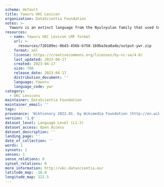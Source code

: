 ```yaml
---
schema: default
title: Yawuru UKC Lexicon
organization: DataScientia Foundation
notes: >-
  Yawuru is an extinct language from the Nyulnyulan family that used to be spoken in Australia. The UKC Lexicon of Yawuru is represented as a lexico-semantic network. It consists of words, word senses, synsets, as well as sense-level and synset-level relationships
resources:
  - name: Yawuru UKC Lexicon LMF format
    url: >-
      resources/720189ec-0bd3-456b-b758-1b9ba3ea8ade/output-ywr.zip
    format: xml
    license: https://creativecommons.org/licenses/by-nc-sa/4.0/
    last_updated: 2023-04-17
    created: 2023-04-17
    size: 786
    release_date: 2023-04-17
    distribution_document: ''
    language: Yawuru
    language_code: ywr
category:
  - UKC Lexicons
maintainer: DataScientia Foundation
maintainer_email: ''
tags: ''
provenance: 'Wiktionary 2022.01. by Wikimedia Foundation (http://en.wiktionary.org); Princeton WordNet 2.1 by Princeton University (https://wordnet.princeton.edu)'
version: '1.0'
dataset_level: Language Level (L1-2)
dataset_access: Open Access
dataset_description: ''
landing_page: ''
date_of_collection: ''
words: 1
synsets: 1
senses: 1
sense_relations: 0
synset_relations: 0
more_information: http://ukc.datascientia.eu/
latitude_map: -18.0
longitude_map: 122.5
---
```

